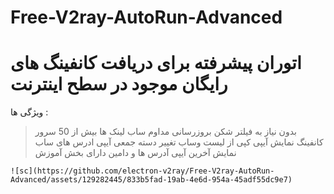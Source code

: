 # Free-V2ray-AutoRun-Advanced
 # اتوران پیشرفته برای دریافت کانفینگ های رایگان موجود در سطح اینترنت


ویژگی ها :
> بدون نیاز به فیلتر شکن
> بروزرسانی مداوم ساب لینک ها
> بیش از 50 سرور کانفینگ
> نمایش آیپی
> کپی از لیست وساب
> تغییر دسته جمعی آیپی ادرس های ساب
> نمایش آخرین آیپی آدرس ها و دامین
> دارای بخش آموزش

```
![sc](https://github.com/electron-v2ray/Free-V2ray-AutoRun-Advanced/assets/129282445/833b5fad-19ab-4e6d-954a-45adf55dc9e7)

